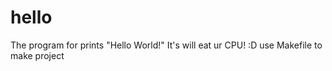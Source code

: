 # hello
The program for prints "Hello World!"
It's will eat ur CPU! :D
use Makefile to make project

